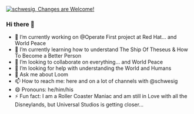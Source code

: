 [![schwesig, Changes are Welcome!](https://pimp-my-readme.webapp.io/pimp-my-readme/wavy-banner?subtitle=Changes%20are%20Welcome%21&title=Thor%20Sten%20schwesig)](https://pimp-my-readme.webapp.io)

### Hi there 👋

- 🔭 I’m currently working on @Operate First project at Red Hat... and World Peace
- 🌱 I’m currently learning how to understand The Ship Of Theseus & How To Become a Better Person
- 👯 I’m looking to collaborate on everything... and World Peace
- 🤔 I’m looking for help with understanding the World and Humans
- 💬 Ask me about Loom
- 📫 How to reach me: here and on a lot of channels with @schwesig
- 😄 Pronouns: he/him/his
- ⚡ Fun fact: I am a Roller Coaster Maniac and am still in Love with all the Disneylands, but Universal Studios is getting closer...

<!--
**schwesig/schwesig** is a ✨ _special_ ✨ repository because its `README.md` (this file) appears on your GitHub profile.

Here are some ideas to get you started:

- 🔭 I’m currently working on ...
- 🌱 I’m currently learning ...
- 👯 I’m looking to collaborate on ...
- 🤔 I’m looking for help with ...
- 💬 Ask me about ...
- 📫 How to reach me: ...
- 😄 Pronouns: ...
- ⚡ Fun fact: ...
-->

